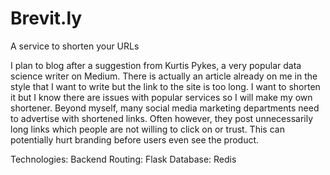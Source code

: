 # Brevit.ly

A service to shorten your URLs

I plan to blog after a suggestion from Kurtis Pykes, a very popular data science writer on Medium. There is actually an article already on me in the style that I want to write but the link to the site is too long. I want to shorten it but I know there are issues with popular services so I will make my own shortener. Beyond myself, many social media marketing departments need to advertise with shortened links. Often however, they post unnecessarily long links which people are not willing to click on or trust. This can potentially hurt branding before users even see the product. 

Technologies:
Backend Routing: Flask
Database: Redis
